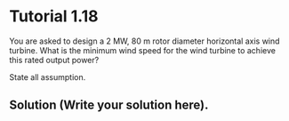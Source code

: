 # Tutorial 1.18

You are asked to design a 2 MW, 80 m rotor diameter horizontal axis wind turbine. 
What is the minimum wind speed for the wind turbine to achieve this rated output power?

State all assumption.

## Solution (Write your solution here).
